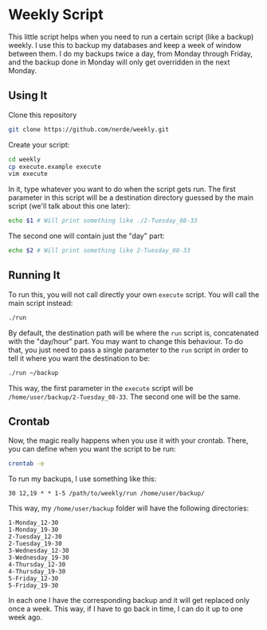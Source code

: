 
# Weekly Script

This little script helps when you need to run a certain script (like a backup)
weekly. I use this to backup my databases and keep a week of window between
them. I do my backups twice a day, from Monday through Friday, and the backup
done in Monday will only get overridden in the next Monday.

## Using It

Clone this repository

```bash
git clone https://github.com/nerde/weekly.git
```

Create your script:

```bash
cd weekly
cp execute.example execute
vim execute
```

In it, type whatever you want to do when the script gets run. The first
parameter in this script will be a destination directory guessed by the main
script (we'll talk about this one later):

```bash
echo $1 # Will print something like ./2-Tuesday_08-33
```

The second one will contain just the "day" part:

```bash
echo $2 # Will print something like 2-Tuesday_08-33
```

## Running It

To run this, you will not call directly your own `execute` script. You will
call the main script instead:

```bash
./run
```

By default, the destination path will be where the `run` script is, concatenated
with the "day/hour" part. You may want to change this behaviour. To do that,
you just need to pass a single parameter to the `run` script in order to tell it
where you want the destination to be:

```bash
./run ~/backup
```

This way, the first parameter in the `execute` script will be
`/home/user/backup/2-Tuesday_08-33`. The second one will be the same.

## Crontab

Now, the magic really happens when you use it with your crontab. There, you
can define when you want the script to be run:

```bash
crontab -e
```

To run my backups, I use something like this:

```
30 12,19 * * 1-5 /path/to/weekly/run /home/user/backup/
```

This way, my `/home/user/backup` folder will have the following directories:

```
1-Monday_12-30
1-Monday_19-30
2-Tuesday_12-30
2-Tuesday_19-30
3-Wednesday_12-30
3-Wednesday_19-30
4-Thursday_12-30
4-Thursday_19-30
5-Friday_12-30
5-Friday_19-30
```

In each one I have the corresponding backup and it will get replaced only once
a week. This way, if I have to go back in time, I can do it up to one week ago.

